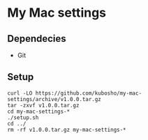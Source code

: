 My Mac settings
==============

## Dependecies

- Git

## Setup

```shell
curl -LO https://github.com/kubosho/my-mac-settings/archive/v1.0.0.tar.gz
tar -zxvf v1.0.0.tar.gz
cd my-mac-settings-*
./setup.sh
cd ../
rm -rf v1.0.0.tar.gz my-mac-settings-*
```
